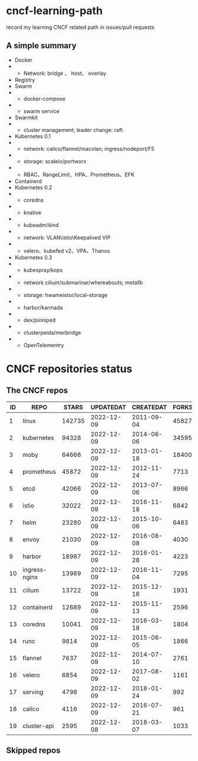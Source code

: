# cncf-learning-path
record my learning CNCF related path in issues/pull requests

## A simple summary
- Docker
- - Network: bridge 、 host、 overlay
- Registry
- Swarm
- - docker-compose
- - swarm service
- Swarmkit
- - cluster management; leader change: raft.
- Kubernetes 0.1
- - network: calico/flannel/macvlan; ingress/nodeport/F5
- - storage: scaleio/portworx
- - RBAC、RangeLimit、HPA、Prometheus、EFK
- Containerd
- Kubernetes 0.2
- - coredns
- - knative
- - kubeadm/kind
- - network: VLAN\istio\Keepalived VIP
- - velero、kubefed v2、VPA、Thanos
- Kubernetes 0.3
- - kubespray/kops
- - network cilium/submarinar/whereabouts; metallb
- - storage: hwameistor/local-storage
- - harbor/karmada
- - dex/pinniped
- - clusterpeida/merbridge
- - OpenTelementry

# CNCF repositories status
<!--START_SECTION:github_repos-->
## The CNCF repos
| ID |     REPO      | STARS  | UPDATEDAT  | CREATEDAT  | FORKSCOUNT |
|----|---------------|--------|------------|------------|------------|
|  1 | linux         | 142735 | 2022-12-09 | 2011-09-04 |      45827 |
|  2 | kubernetes    |  94328 | 2022-12-09 | 2014-06-06 |      34595 |
|  3 | moby          |  64666 | 2022-12-09 | 2013-01-18 |      18400 |
|  4 | prometheus    |  45872 | 2022-12-09 | 2012-11-24 |       7713 |
|  5 | etcd          |  42066 | 2022-12-09 | 2013-07-06 |       8966 |
|  6 | istio         |  32022 | 2022-12-09 | 2016-11-18 |       6842 |
|  7 | helm          |  23280 | 2022-12-09 | 2015-10-06 |       6483 |
|  8 | envoy         |  21030 | 2022-12-09 | 2016-08-08 |       4030 |
|  9 | harbor        |  18987 | 2022-12-09 | 2016-01-28 |       4223 |
| 10 | ingress-nginx |  13989 | 2022-12-09 | 2016-11-04 |       7295 |
| 11 | cilium        |  13722 | 2022-12-09 | 2015-12-16 |       1931 |
| 12 | containerd    |  12689 | 2022-12-09 | 2015-11-13 |       2596 |
| 13 | coredns       |  10041 | 2022-12-09 | 2016-03-18 |       1804 |
| 14 | runc          |   9814 | 2022-12-09 | 2015-06-05 |       1866 |
| 15 | flannel       |   7637 | 2022-12-09 | 2014-07-10 |       2761 |
| 16 | velero        |   6854 | 2022-12-09 | 2017-08-02 |       1161 |
| 17 | serving       |   4798 | 2022-12-09 | 2018-01-24 |        992 |
| 18 | calico        |   4116 | 2022-12-09 | 2016-07-21 |        961 |
| 19 | cluster-api   |   2595 | 2022-12-08 | 2018-03-07 |       1033 |



## Skipped repos
<!--END_SECTION:github_repos-->
